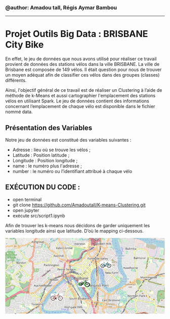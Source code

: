 ### @author: Amadou tall, Régis Aymar Bambou

----------------------------------------------
# Projet Outils Big Data : BRISBANE City Bike

En effet, le jeu de données que nous avons utilisé pour réaliser ce travail provient de données des stations vélos dans la ville BRISBANE.
La ville de Brisbane est composée de 149 vélos. Il était question pour nous de trouver un moyen adéquat afin de classifier ces vélos dans des groupes (classes) différents.

Ainsi, l'objectif général de ce travail est de réaliser un Clustering à l’aide de méthode de k-Means et aussi cartographier l'emplacement des stations vélos en utilisant Spark. Le jeu de données contient des informations concernant l’emplacement de chaque vélo est disponible dans le fichier nommé data.  

## Présentation des Variables
Notre jeu de données est constitué des variables suivantes :

- Adresse : lieu où se trouve les vélos ;
- Latitude : Position latitude ;
- Longitude : Position longitude ;
- name : le numéro plus l'adresse ;
- number : le numéro ou l’identifiant  attribué à chaque vélo


## EXÉCUTION DU CODE :
- open terminal
- git clone https://github.com/Amadoutall/K-means-Clustering.git
- open jupyter
- exécute src/script1.ipynb

Afin de trouver les k-means nous décidons de garder uniquement les variables longitude ainsi que latitude. D’où le mapping ci-dessous.

![](images/carte.PNG)
 
